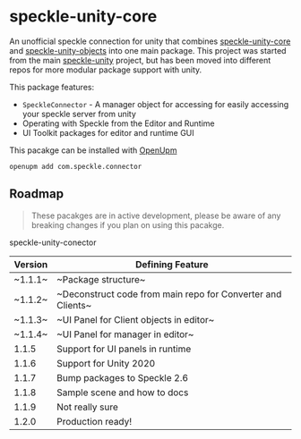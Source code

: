 # speckle-unity-core

An unofficial speckle connection for unity that combines [speckle-unity-core](https://github.com/sasakiassociates/speckle-unity-core) and [speckle-unity-objects](https://github.com/sasakiassociates/speckle-unity-objects) into one main package. This project was started from the main [speckle-unity](https://github.com/specklesystems/speckle-unity) project, but has been moved into different repos for more modular package support with unity.  



This package features: 
- `SpeckleConnector` - A manager object for accessing for easily accessing your speckle server from unity
- Operating with Speckle from the Editor and Runtime
- UI Toolkit packages for editor and runtime GUI

This pacakge can be installed with [OpenUpm](https://github.com/openupm/openupm-cli#installation) 

`openupm add com.speckle.connector`


## Roadmap
>These pacakges are in active development, please be aware of any breaking changes if you plan on using this pacakge.

speckle-unity-conector

| Version | Defining Feature|
| ------- | -------------------------------------------------------------------------------- |
| ~1.1.1~ | ~Package structure~|
| ~1.1.2~ | ~Deconstruct code from main repo for Converter and Clients~|
| ~1.1.3~ | ~UI Panel for Client objects in editor~|
| ~1.1.4~ | ~UI Panel for manager in editor~|
| 1.1.5 | Support for UI panels in runtime |
| 1.1.6 | Support for Unity 2020 |
| 1.1.7 | Bump packages to Speckle 2.6 |
| 1.1.8 | Sample scene and how to docs |
| 1.1.9 | Not really sure |
| 1.2.0 | Production ready! |


